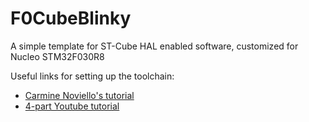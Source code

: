 # F0CubeBlinky
A simple template for ST-Cube HAL enabled software, customized for Nucleo STM32F030R8

Useful links for setting up the toolchain:

* [Carmine Noviello's tutorial](http://www.carminenoviello.com/en/2015/06/04/stm32-applications-eclipse-gcc-stcube/)
* [4-part Youtube tutorial](https://www.youtube.com/watch?v=HKX12hJApZM)
